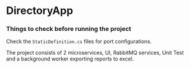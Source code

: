 # DirectoryApp

### Things to check before running the project

Check the `StaticDefinition.cs` files for port configurations.

The project consists of 2 microservices, UI, RabbitMQ services, Unit Test and a background worker exporting reports to excel.
